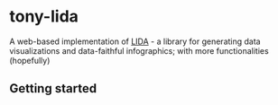 # tony-lida
A web-based implementation of [LIDA](https://github.com/microsoft/lida) - a library for generating data visualizations and data-faithful infographics; with more functionalities (hopefully)

## Getting started


